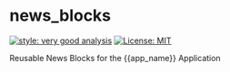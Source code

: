 # news_blocks

[![style: very good analysis][very_good_analysis_badge]][very_good_analysis_link]
[![License: MIT][license_badge]][license_link]

Reusable News Blocks for the {{app_name}} Application

[license_badge]: https://img.shields.io/badge/license-MIT-blue.svg
[license_link]: https://opensource.org/licenses/MIT
[very_good_analysis_badge]: https://img.shields.io/badge/style-very_good_analysis-B22C89.svg
[very_good_analysis_link]: https://pub.dev/packages/very_good_analysis